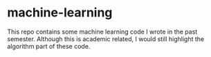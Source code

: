 # machine-learning
This repo contains some machine learning code I wrote in the  past semester. Although this is academic related, I would still highlight the algorithm part of these code.
